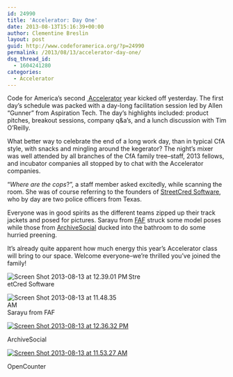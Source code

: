 ```yaml
---
id: 24990
title: 'Accelerator: Day One'
date: 2013-08-13T15:16:39+00:00
author: Clementine Breslin
layout: post
guid: http://www.codeforamerica.org/?p=24990
permalink: /2013/08/13/accelerator-day-one/
dsq_thread_id:
  - 1604241280
categories:
  - Accelerator
---
```

<p dir="ltr">
  Code for America&#8217;s second <a href="http://www.codeforamerica.org/accelerator-2013/"> Accelerator</a> year kicked off yesterday. The first day’s schedule was packed with a day-long facilitation session led by Allen “Gunner” from Aspiration Tech. The day’s highlights included: product pitches, breakout sessions, company q&a’s, and a lunch discussion with Tim O’Reilly.
</p>

What better way to celebrate the end of a long work day, than in typical CfA style, with snacks and mingling around the kegerator? The night’s mixer was well attended by all branches of the CfA family tree&#8211;staff, 2013 fellows, and incubator companies all stopped by to chat with the Accelerator companies.

“_Where are the cops_?”, a staff member asked excitedly, while scanning the room. She was of course referring to the founders of [StreetCred Software](http://streetcredsoftware.com/), who by day are two police officers from Texas.

Everyone was in good spirits as the different teams zipped up their track jackets and posed for pictures. Sarayu from [FAF](http://www.familyassessmentform.com/) struck some model poses while those from [ArchiveSocial](http://archivesocial.com/) ducked into the bathroom to do some hurried preening.
  
It’s already quite apparent how much energy this year’s Accelerator class will bring to our space. Welcome everyone&#8211;we’re thrilled you’ve joined the family!

<div id="attachment_24995" style="width: 310px" class="wp-caption alignleft">
  <a href="http://www.codeforamerica.org/wp-content/uploads/2013/08/Screen-Shot-2013-08-13-at-12.39.01-PM.png"><img class="size-medium wp-image-24995" alt="Screen Shot 2013-08-13 at 12.39.01 PM" src="http://www.codeforamerica.org/wp-content/uploads/2013/08/Screen-Shot-2013-08-13-at-12.39.01-PM-300x207.png" align="left" /></a>
  
  <p class="wp-caption-text">
    StreetCred Software
  </p>
</div>

<div id="attachment_24991" style="width: 280px" class="wp-caption alignleft">
  <a href="http://www.codeforamerica.org/wp-content/uploads/2013/08/Screen-Shot-2013-08-13-at-11.48.35-AM.png"><img class="wp-image-24991 " alt="Screen Shot 2013-08-13 at 11.48.35 AM" src="http://www.codeforamerica.org/wp-content/uploads/2013/08/Screen-Shot-2013-08-13-at-11.48.35-AM-300x221.png" align="left" /></a>
  
  <p class="wp-caption-text">
    Sarayu from FAF
  </p>
</div>

<div id="attachment_24994" style="width: 280px" class="wp-caption alignnone">
  <a href="http://www.codeforamerica.org/wp-content/uploads/2013/08/Screen-Shot-2013-08-13-at-12.36.32-PM.png"><img class=" wp-image-24994" alt="Screen Shot 2013-08-13 at 12.36.32 PM" src="http://www.codeforamerica.org/wp-content/uploads/2013/08/Screen-Shot-2013-08-13-at-12.36.32-PM-300x202.png" /></a>
  
  <p class="wp-caption-text">
    ArchiveSocial
  </p>
</div>

<div id="attachment_24993" style="width: 280px" class="wp-caption alignnone">
  <a href="http://www.codeforamerica.org/wp-content/uploads/2013/08/Screen-Shot-2013-08-13-at-11.53.27-AM.png"><img class=" wp-image-24993" alt="Screen Shot 2013-08-13 at 11.53.27 AM" src="http://www.codeforamerica.org/wp-content/uploads/2013/08/Screen-Shot-2013-08-13-at-11.53.27-AM-300x203.png" /></a>
  
  <p class="wp-caption-text">
    OpenCounter
  </p>
</div>